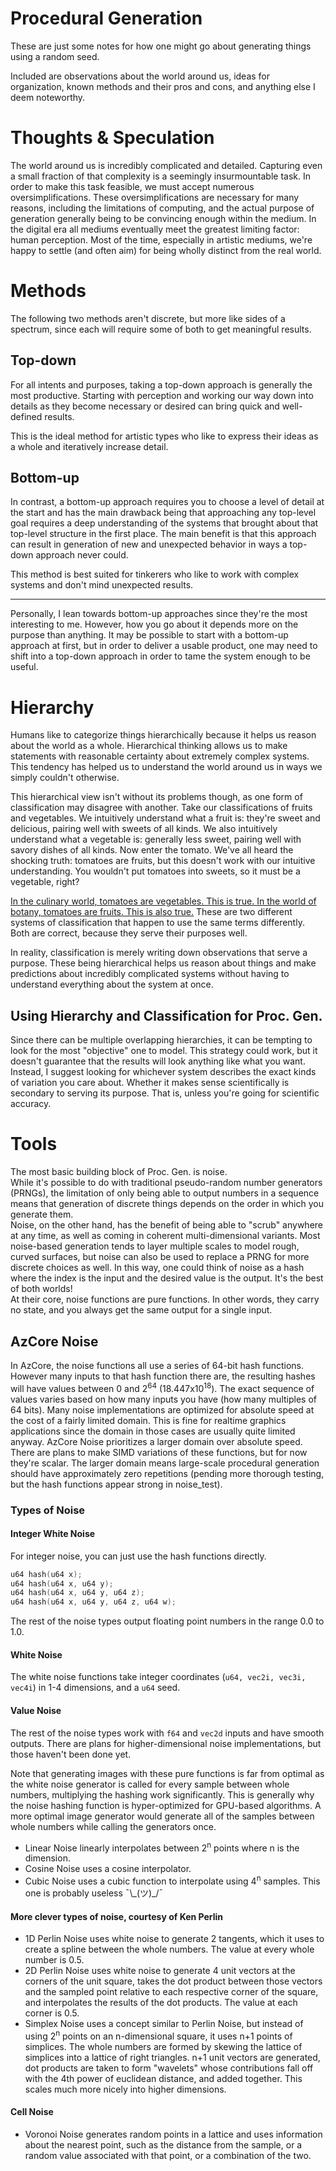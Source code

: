 # Procedural Generation
These are just some notes for how one might go about generating things using a random seed. 

Included are observations about the world around us, ideas for organization, known methods and their pros and cons, and anything else I deem noteworthy.

# Thoughts & Speculation

The world around us is incredibly complicated and detailed. Capturing even a small fraction of that complexity is a seemingly insurmountable task. In order to make this task feasible, we must accept numerous oversimplifications. These oversimplifications are necessary for many reasons, including the limitations of computing, and the actual purpose of generation generally being to be convincing enough within the medium. In the digital era all mediums eventually meet the greatest limiting factor: human perception. Most of the time, especially in artistic mediums, we're happy to settle (and often aim) for being wholly distinct from the real world.

# Methods

The following two methods aren't discrete, but more like sides of a spectrum, since each will require some of both to get meaningful results.

## Top-down
For all intents and purposes, taking a top-down approach is generally the most productive. Starting with perception and working our way down into details as they become necessary or desired can bring quick and well-defined results.

This is the ideal method for artistic types who like to express their ideas as a whole and iteratively increase detail.

## Bottom-up
In contrast, a bottom-up approach requires you to choose a level of detail at the start and has the main drawback being that approaching any top-level goal requires a deep understanding of the systems that brought about that top-level structure in the first place. The main benefit is that this approach can result in generation of new and unexpected behavior in ways a top-down approach never could.

This method is best suited for tinkerers who like to work with complex systems and don't mind unexpected results.

---
Personally, I lean towards bottom-up approaches since they're the most interesting to me. However, how you go about it depends more on the purpose than anything. It may be possible to start with a bottom-up approach at first, but in order to deliver a usable product, one may need to shift into a top-down approach in order to tame the system enough to be useful.

# Hierarchy

Humans like to categorize things hierarchically because it helps us reason about the world as a whole. Hierarchical thinking allows us to make statements with reasonable certainty about extremely complex systems. This tendency has helped us to understand the world around us in ways we simply couldn't otherwise.

This hierarchical view isn't without its problems though, as one form of classification may disagree with another. Take our classifications of fruits and vegetables. We intuitively understand what a fruit is: they're sweet and delicious, pairing well with sweets of all kinds. We also intuitively understand what a vegetable is: generally less sweet, pairing well with savory dishes of all kinds. Now enter the tomato. We've all heard the shocking truth: tomatoes are fruits, but this doesn't work with our intuitive understanding. You wouldn't put tomatoes into sweets, so it must be a vegetable, right?

[In the culinary world, tomatoes are vegetables. This is true. In the world of botany, tomatoes are fruits. This is also true.](https://www.britannica.com/plant/tomato) These are two different systems of classification that happen to use the same terms differently. Both are correct, because they serve their purposes well.

In reality, classification is merely writing down observations that serve a purpose. These being hierarchical helps us reason about things and make predictions about incredibly complicated systems without having to understand everything about the system at once.

## Using Hierarchy and Classification for Proc. Gen.

Since there can be multiple overlapping hierarchies, it can be tempting to look for the most "objective" one to model. This strategy could work, but it doesn't guarantee that the results will look anything like what you want. Instead, I suggest looking for whichever system describes the exact kinds of variation you care about. Whether it makes sense scientifically is secondary to serving its purpose. That is, unless you're going for scientific accuracy.

# Tools

The most basic building block of Proc. Gen. is noise.  
While it's possible to do with traditional pseudo-random number generators (PRNGs), the limitation of only being able to output numbers in a sequence means that generation of discrete things depends on the order in which you generate them.  
Noise, on the other hand, has the benefit of being able to "scrub" anywhere at any time, as well as coming in coherent multi-dimensional variants. Most noise-based generation tends to layer multiple scales to model rough, curved surfaces, but noise can also be used to replace a PRNG for more discrete choices as well. In this way, one could think of noise as a hash where the index is the input and the desired value is the output. It's the best of both worlds!  
At their core, noise functions are pure functions. In other words, they carry no state, and you always get the same output for a single input.

## AzCore Noise

In AzCore, the noise functions all use a series of 64-bit hash functions. However many inputs to that hash function there are, the resulting hashes will have values between 0 and 2<sup>64</sup> (18.447x10<sup>18</sup>).
The exact sequence of values varies based on how many inputs you have (how many multiples of 64 bits).
Many noise implementations are optimized for absolute speed at the cost of a fairly limited domain. This is fine for realtime graphics applications since the domain in those cases are usually quite limited anyway. AzCore Noise prioritizes a larger domain over absolute speed. There are plans to make SIMD variations of these functions, but for now they're scalar.
The larger domain means large-scale procedural generation should have approximately zero repetitions (pending more thorough testing, but the hash functions appear strong in noise_test).

### Types of Noise

#### Integer White Noise
For integer noise, you can just use the hash functions directly.
```C++
u64 hash(u64 x);
u64 hash(u64 x, u64 y);
u64 hash(u64 x, u64 y, u64 z);
u64 hash(u64 x, u64 y, u64 z, u64 w);
```

The rest of the noise types output floating point numbers in the range 0.0 to 1.0.

#### White Noise

The white noise functions take integer coordinates (`u64, vec2i, vec3i, vec4i`) in 1-4 dimensions, and a `u64` seed.

#### Value Noise

The rest of the noise types work with `f64` and `vec2d` inputs and have smooth outputs. There are plans for higher-dimensional noise implementations, but those haven't been done yet.

Note that generating images with these pure functions is far from optimal as the white noise generator is called for every sample between whole numbers, multiplying the hashing work significantly. This is generally why the noise hashing function is hyper-optimized for GPU-based algorithms. A more optimal image generator would generate all of the samples between whole numbers while calling the generators once.

- Linear Noise linearly interpolates between 2<sup>n</sup> points where n is the dimension.
- Cosine Noise uses a cosine interpolator.
- Cubic Noise uses a cubic function to interpolate using 4<sup>n</sup> samples. This one is probably useless ¯\\\_(ツ)_/¯

#### More clever types of noise, courtesy of Ken Perlin

- 1D Perlin Noise uses white noise to generate 2 tangents, which it uses to create a spline between the whole numbers. The value at every whole number is 0.5.
- 2D Perlin Noise uses white noise to generate 4 unit vectors at the corners of the unit square, takes the dot product between those vectors and the sampled point relative to each respective corner of the square, and interpolates the results of the dot products. The value at each corner is 0.5.
- Simplex Noise uses a concept similar to Perlin Noise, but instead of using 2<sup>n</sup> points on an n-dimensional square, it uses n+1 points of simplices. The whole numbers are formed by skewing the lattice of simplices into a lattice of right triangles. n+1 unit vectors are generated, dot products are taken to form "wavelets" whose contributions fall off with the 4th power of euclidean distance, and added together. This scales much more nicely into higher dimensions.

#### Cell Noise

- Voronoi Noise generates random points in a lattice and uses information about the nearest point, such as the distance from the sample, or a random value associated with that point, or a combination of the two.

